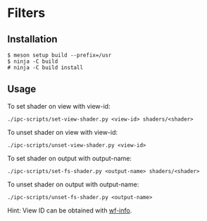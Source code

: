 # Filters

## Installation
```
$ meson setup build --prefix=/usr
$ ninja -C build
# ninja -C build install
```

## Usage

To set shader on view with view-id:

`./ipc-scripts/set-view-shader.py <view-id> shaders/<shader>`

To unset shader on view with view-id:

`./ipc-scripts/unset-view-shader.py <view-id>`

To set shader on output with output-name:

`./ipc-scripts/set-fs-shader.py <output-name> shaders/<shader>`

To unset shader on output with output-name:

`./ipc-scripts/unset-fs-shader.py <output-name>`

Hint: View ID can be obtained with [wf-info](https://github.com/soreau/wf-info).
